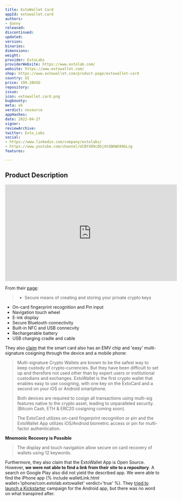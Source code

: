 ```yaml
---
title: ExtoWallet Card
appId: extowallet.card
authors:
- danny
released: 
discontinued: 
updated: 
version: 
binaries: 
dimensions: 
weight: 
provider: ExtoLabs
providerWebsite: https://www.extolab.com/
website: https://www.extowallet.com/
shop: https://www.extowallet.com/product-page/extowallet-card
country: US
price: 199.20USD
repository: 
issue: 
icon: extowallet.card.png
bugbounty: 
meta: ok
verdict: nosource
appHashes: 
date: 2022-04-27
signer: 
reviewArchive: 
twitter: Exto_Labs
social:
- https://www.linkedin.com/company/extolabs/
- https://www.youtube.com/channel/UCBtVD9cObj4tdQKWG99GLzg
features: 

---
```


## Product Description

<iframe width="560" height="315" src="https://www.youtube.com/embed/72ulnmiD8ZI" title="YouTube video player" frameborder="0" allow="accelerometer; autoplay; clipboard-write; encrypted-media; gyroscope; picture-in-picture" allowfullscreen></iframe><br />

From their [page](https://www.extowallet.com/product-page/extowallet-card):

> - Secure means of creating and storing your private crypto keys
- On-card fingerprint recognition and Pin input
- Navigation touch wheel
- E-ink display 
- Secure Bluetooth connectivity
- Built-in NFC and USB connecvity
- Rechargerable battery
- USB charging cradle and cable

They also [claim](https://www.extowallet.com/) that the smart card also has an EMV chip and 'easy' multi-signature cosigning through the device and a mobile phone: 

> Multi-signature Crypto Wallets are known to be the safest way to keep custody of crypto-currencies. But they have been difficult to set up and therefore not used other than by expert users or institutional custodians and exchanges. ExtoWallet is the first crypto wallet that enables easy to use cosigning, with one key on the ExtoCard and a second on your iOS or Android smartphone.
>
> Both devices are required to cosign all transactions using multi-sig features native to the crypto asset, leading to unparalleled security. (Bitcoin Cash, ETH & ERC20 cosigning coming soon).
>
> The ExtoCard utilizes on-card fingerprint recognition or pin and the ExtoWallet App utilizes iOS/Android biometric access or pin for multi-factor authentication. 

**Mnemonic Recovery is Possible** 

> The display and touch navigation allow secure on card recovery of wallets using 12 keywords.

Furthermore, they also claim that the ExtoWallet App is Open Source. However, **we were not able to find a link from their site to a repository**. A search on Google Play also did not yield the described app. We were able to find the iPhone app {% include walletLink.html wallet='iphone/com.extolab.extowallet' verdict='true' %}. They [tried to launch a Kickstarter](https://twitter.com/Exto_Labs/status/1303431396044800004) campaign for the Android app, but there was no word on what transpired after. 

